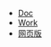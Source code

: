 * [Doc](https://www.aldz.xyz/Doc/Doc)
* [Work](https://www.aldz.xyz/work/work)
* [网页版](https://www.aldz.xyz/Doc/1)